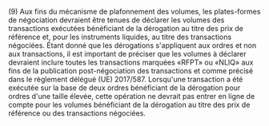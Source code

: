 (9) Aux fins du mécanisme de plafonnement des volumes, les plates-formes de négociation devraient être tenues de déclarer les volumes des transactions exécutées bénéficiant de la dérogation au titre des prix de référence et, pour les instruments liquides, au titre des transactions négociées. Étant donné que les dérogations s'appliquent aux ordres et non aux transactions, il est important de préciser que les volumes à déclarer devraient inclure toutes les transactions marquées «RFPT» ou «NLIQ» aux fins de la publication post-négociation des transactions et comme précisé dans le règlement délégué (UE) 2017/587. Lorsqu'une transaction a été exécutée sur la base de deux ordres bénéficiant de la dérogation pour ordres d'une taille élevée, cette opération ne devrait pas entrer en ligne de compte pour les volumes bénéficiant de la dérogation au titre des prix de référence ou des transactions négociées.